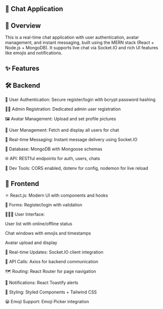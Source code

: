 ## 🚀 Chat Application

## 🌟 Overview
This is a real-time chat application with user authentication, avatar management, and instant messaging, built using the MERN stack (React + Node.js + MongoDB). It supports live chat via Socket.IO and rich UI features like emojis and notifications.

## ✨ Features
## 🛠 Backend
🔐 User Authentication: Secure register/login with bcrypt password hashing

👮‍♂️ Admin Registration: Dedicated admin user registration

🖼 Avatar Management: Upload and set profile pictures

👥 User Management: Fetch and display all users for chat

💬 Real-time Messaging: Instant message delivery using Socket.IO

💾 Database: MongoDB with Mongoose schemas

🌐 API: RESTful endpoints for auth, users, chats

🔧 Dev Tools: CORS enabled, dotenv for config, nodemon for live reload

## 🎨 Frontend
⚛️ React.js: Modern UI with components and hooks

📝 Forms: Register/login with validation

🧑‍🤝‍🧑 User Interface:

User list with online/offline status

Chat windows with emojis and timestamps

Avatar upload and display

🔄 Real-time Updates: Socket.IO client integration

📡 API Calls: Axios for backend communication

🗺 Routing: React Router for page navigation

🔔 Notifications: React Toastify alerts

🎨 Styling: Styled Components + Tailwind CSS

😀 Emoji Support: Emoji Picker integration
